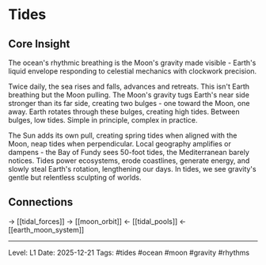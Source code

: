 # Tides

## Core Insight
The ocean's rhythmic breathing is the Moon's gravity made visible - Earth's liquid envelope responding to celestial mechanics with clockwork precision.

Twice daily, the sea rises and falls, advances and retreats. This isn't Earth breathing but the Moon pulling. The Moon's gravity tugs Earth's near side stronger than its far side, creating two bulges - one toward the Moon, one away. Earth rotates through these bulges, creating high tides. Between bulges, low tides. Simple in principle, complex in practice.

The Sun adds its own pull, creating spring tides when aligned with the Moon, neap tides when perpendicular. Local geography amplifies or dampens - the Bay of Fundy sees 50-foot tides, the Mediterranean barely notices. Tides power ecosystems, erode coastlines, generate energy, and slowly steal Earth's rotation, lengthening our days. In tides, we see gravity's gentle but relentless sculpting of worlds.

## Connections
→ [[tidal_forces]]
→ [[moon_orbit]]
← [[tidal_pools]]
← [[earth_moon_system]]

---
Level: L1
Date: 2025-12-21
Tags: #tides #ocean #moon #gravity #rhythms